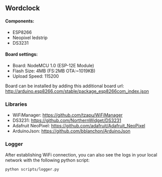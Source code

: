 ## Wordclock
#### Components:
 * ESP8266
 * Neopixel ledstrip
 * DS3231

#### Board settings:
 * Board: NodeMCU 1.0 (ESP-12E Module)
 * Flash Size: 4MB (FS:2MB OTA:~1019KB)
 * Upload Speed: 115200

Board can be installed by adding this additional board url:
http://arduino.esp8266.com/stable/package_esp8266com_index.json

### Libraries
* WiFiManager: https://github.com/tzapu/WiFiManager
* DS3231: https://github.com/NorthernWidget/DS3231
* Adafruit NeoPixel: https://github.com/adafruit/Adafruit_NeoPixel
* ArduinoJson: https://github.com/bblanchon/ArduinoJson

### Logger
After establishing WiFi connection, you can also see the logs in your local network with the following python script:
```
python scripts/logger.py
```

